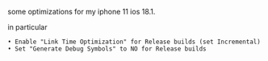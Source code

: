 some optimizations for my iphone 11 ios 18.1. 

in particular

    • Enable "Link Time Optimization" for Release builds (set Incremental)
    • Set "Generate Debug Symbols" to NO for Release builds
